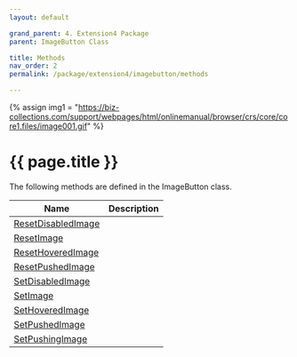 ```yaml
---
layout: default

grand_parent: 4. Extension4 Package
parent: ImageButton Class

title: Methods
nav_order: 2
permalink: /package/extension4/imagebutton/methods

---
```

{% assign img1 = "https://biz-collections.com/support/webpages/html/onlinemanual/browser/crs/core/core1.files/image001.gif" %}


# {{ page.title }}

The following methods are defined in the ImageButton class.

|Name       | Description   |
|----------	|---------------|
|[ResetDisabledImage](/package/extension4/imagebutton/methods/resetdisabledimage) | |
|[ResetImage](/package/extension4/imagebutton/methods/resetimage) | |
|[ResetHoveredImage](/package/extension4/imagebutton/methods/resethoveredimage) | |
|[ResetPushedImage](/package/extension4/imagebutton/methods/resetpushedimage) | |
|[SetDisabledImage](/package/extension4/imagebutton/methods/setdisabledimage) | |
|[SetImage](/package/extension4/imagebutton/methods/setimage) | |
|[SetHoveredImage](/package/extension4/imagebutton/methods/sethoveredimage) | |
|[SetPushedImage](/package/extension4/imagebutton/methods/setpushedimage) | |
|[SetPushingImage](/package/extension4/imagebutton/methods/setpushingimage) | |
